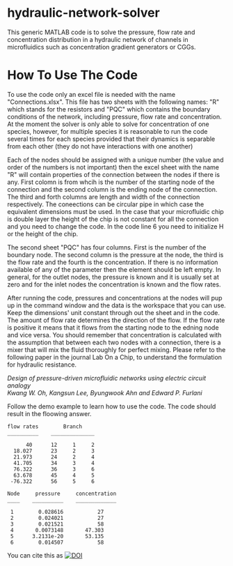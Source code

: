 # hydraulic-network-solver
This generic MATLAB code is to solve the pressure, flow rate and concentration distribution in a hydraulic network of channels in microfluidics such as concentration gradient generators or CGGs. 
# How To Use The Code
To use the code only an excel file is needed with the name "Connections.xlsx". This file has two sheets with the following names: "R" which stands for the resistors and "PQC" which contains the boundary conditions of the network, including pressure, flow rate and concentration. At the moment the solver is only able to solve for concentration of one species, however, for multiple species it is reasonable to run the code several times for each species provided that their dynamics is separable from each other (they do not have interactions with one another)

Each of the nodes should be assigned with a unique number (the value and order of the numbers is not important) then the excel sheet with the name "R" will contain properties of the connection between the nodes if there is any. First colomn is from whcih is the number of the starting node of the connection and the second column is the ending node of the connection. The third and forth columns are length and width of the connection respectively. The coneections can be circular pipe in which case the equivalent dimensions must be used. In the case that your microfluidic chip is double layer the height of the chip is not constant for all the connection and you need to change the code. In the code line 6 you need to initialize H or the height of the chip. 

The second sheet "PQC" has four columns. First is the number of the boundary node. The second column is the pressure at the node, the third is the flow rate and the fourth is the concentration. If there is no information available of any of the parameter then the element should be left empty. In general, for the outlet nodes, the pressure is known and it is usually set at zero and for the inlet nodes the concentration is known and the flow rates. 

After running the code, pressures and concentrations at the nodes will pup up in the command window and the data is the workspace that you can use. Keep the dimensions' unit constant through out the sheet and in the code. The amount of flow rate determines the direction of the flow. If the flow rate is positive it means that it flows from the starting node to the edning node and vice versa. You should remember that concentration is calculated with the assumption that between each two nodes with a connection, there is a mixer that will mix the fluid thoroughly for perfect mixing. Please refer to the following paper in the journal Lab On a Chip, to understand the formulation for hydraulic resistance. 

_Design of pressure-driven microfluidic networks using electric circuit analogy <br />
Kwang W. Oh, Kangsun Lee, Byungwook Ahn and Edward P. Furlani_

Follow the demo example to learn how to use the code. The code should result in the floowing answer.

    flow rates        Branch    
    __________    ______________

          40      12     1     2
      18.027      23     2     3
      21.973      24     2     4
      41.705      34     3     4
      76.322      36     3     6
      63.678      45     4     5
     -76.322      56     5     6

    Node     pressure     concentration
    ____    __________    _____________

     1        0.028616           27    
     2        0.024021           27    
     3        0.021521           58    
     4       0.0073148       47.303    
     5      3.2131e-20       53.135    
     6        0.014507           58  

You can cite this as
<a href="https://zenodo.org/badge/latestdoi/524494706"><img src="https://zenodo.org/badge/524494706.svg" alt="DOI"></a>
